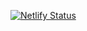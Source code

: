 [![Netlify Status](https://api.netlify.com/api/v1/badges/96726d3a-dbff-4e94-8bba-3f1099fedee2/deploy-status)](https://app.netlify.com/sites/nuxt-timescale/deploys)
